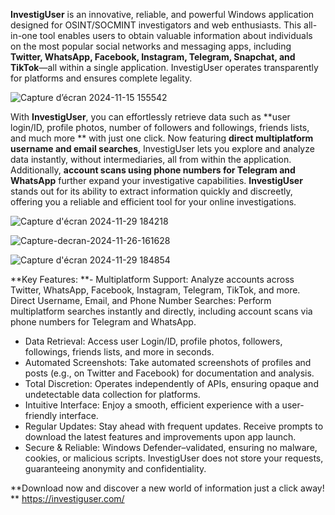 **InvestigUser** is an innovative, reliable, and powerful Windows application designed for OSINT/SOCMINT investigators and web enthusiasts. This all-in-one tool enables users to obtain valuable information about individuals on the most popular social networks and messaging apps, including **Twitter, WhatsApp, Facebook, Instagram, Telegram, Snapchat, and TikTok**—all within a single application. InvestigUser operates transparently for platforms and ensures complete legality.

![Capture d’écran 2024-11-15 155542](https://github.com/user-attachments/assets/62112ae1-ab99-4f34-87a6-454f7c62b08d)




With **InvestigUser**, you can effortlessly retrieve data such as **user login/ID, profile photos, number of followers and followings, friends lists, and much more ** with just one click. Now featuring **direct multiplatform username and email searches**, InvestigUser lets you explore and analyze data instantly, without intermediaries, all from within the application. Additionally, **account scans using phone numbers for Telegram and WhatsApp** further expand your investigative capabilities. **InvestigUser** stands out for its ability to extract information quickly and discreetly, offering you a reliable and efficient tool for your online investigations.

![Capture d'écran 2024-11-29 184218](https://github.com/user-attachments/assets/e2acc11a-d69b-4833-806a-4a0c1678a478)


![Capture-decran-2024-11-26-161628](https://github.com/user-attachments/assets/ab034a04-1262-41f1-94b2-55b0b0809ef7)

![Capture d'écran 2024-11-29 184854](https://github.com/user-attachments/assets/b9dd1673-e66d-4d51-8bd6-c5cabd3bd8b2)


**Key Features:
**- Multiplatform Support: Analyze accounts across Twitter, WhatsApp, Facebook, Instagram, Telegram, TikTok, and more.
Direct Username, Email, and Phone Number Searches: Perform multiplatform searches instantly and directly, including account scans via phone numbers for Telegram and WhatsApp.
- Data Retrieval: Access user Login/ID, profile photos, followers, followings, friends lists, and more in seconds.
- Automated Screenshots: Take automated screenshots of profiles and posts (e.g., on Twitter and Facebook) for documentation and analysis.
- Total Discretion: Operates independently of APIs, ensuring opaque and undetectable data collection for platforms.
- Intuitive Interface: Enjoy a smooth, efficient experience with a user-friendly interface.
- Regular Updates: Stay ahead with frequent updates. Receive prompts to download the latest features and improvements upon app launch.
- Secure & Reliable: Windows Defender–validated, ensuring no malware, cookies, or malicious scripts. InvestigUser does not store your requests, guaranteeing anonymity and confidentiality.

**Download now and discover a new world of information just a click away!
**
https://investiguser.com/
